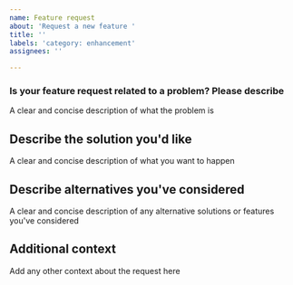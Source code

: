 ```yaml
---
name: Feature request
about: 'Request a new feature '
title: ''
labels: 'category: enhancement'
assignees: ''

---
```


### Is your feature request related to a problem? Please describe
A clear and concise description of what the problem is

## Describe the solution you'd like
A clear and concise description of what you want to happen

## Describe alternatives you've considered
A clear and concise description of any alternative solutions or features you've considered

## Additional context
Add any other context about the request here
